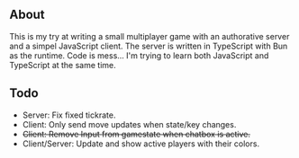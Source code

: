 ## About
This is my try at writing a small multiplayer game with an authorative server and a simpel JavaScript client.
The server is written in TypeScript with Bun as the runtime.
Code is mess... I'm trying to learn both JavaScript and TypeScript at the same time.

## Todo
- Server: Fix fixed tickrate.
- Client: Only send move updates when state/key changes.
- ~~Client: Remove Input from gamestate when chatbox is active.~~
- Client/Server: Update and show active players with their colors.